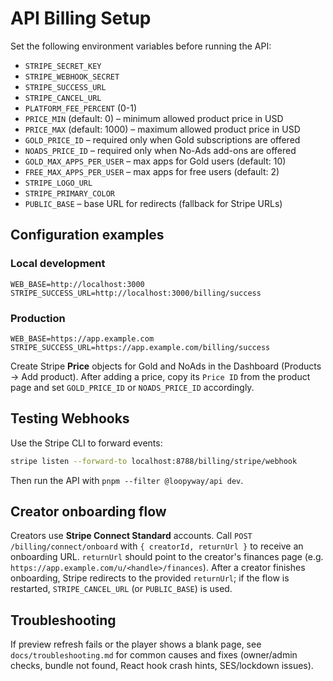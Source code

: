 # API Billing Setup

Set the following environment variables before running the API:

- `STRIPE_SECRET_KEY`
- `STRIPE_WEBHOOK_SECRET`
- `STRIPE_SUCCESS_URL`
- `STRIPE_CANCEL_URL`
- `PLATFORM_FEE_PERCENT` (0-1)
- `PRICE_MIN` (default: 0) – minimum allowed product price in USD
- `PRICE_MAX` (default: 1000) – maximum allowed product price in USD
- `GOLD_PRICE_ID` – required only when Gold subscriptions are offered
- `NOADS_PRICE_ID` – required only when No-Ads add-ons are offered
- `GOLD_MAX_APPS_PER_USER` – max apps for Gold users (default: 10)
- `FREE_MAX_APPS_PER_USER` – max apps for free users (default: 2)
- `STRIPE_LOGO_URL`
- `STRIPE_PRIMARY_COLOR`
- `PUBLIC_BASE` – base URL for redirects (fallback for Stripe URLs)

## Configuration examples

### Local development

```env
WEB_BASE=http://localhost:3000
STRIPE_SUCCESS_URL=http://localhost:3000/billing/success
```

### Production

```env
WEB_BASE=https://app.example.com
STRIPE_SUCCESS_URL=https://app.example.com/billing/success
```

Create Stripe **Price** objects for Gold and NoAds in the Dashboard (Products → Add product). After adding a price, copy its `Price ID` from the product page and set `GOLD_PRICE_ID` or `NOADS_PRICE_ID` accordingly.

## Testing Webhooks

Use the Stripe CLI to forward events:

```bash
stripe listen --forward-to localhost:8788/billing/stripe/webhook
```

Then run the API with `pnpm --filter @loopyway/api dev`.

## Creator onboarding flow

Creators use **Stripe Connect Standard** accounts. Call
`POST /billing/connect/onboard` with `{ creatorId, returnUrl }` to receive an onboarding URL. `returnUrl` should point to the creator's finances page (e.g. `https://app.example.com/u/<handle>/finances`). After a creator finishes onboarding, Stripe redirects to the provided `returnUrl`; if the flow is restarted, `STRIPE_CANCEL_URL` (or
`PUBLIC_BASE`) is used.

## Troubleshooting

If preview refresh fails or the player shows a blank page, see `docs/troubleshooting.md` for common causes and fixes (owner/admin checks, bundle not found, React hook crash hints, SES/lockdown issues).
